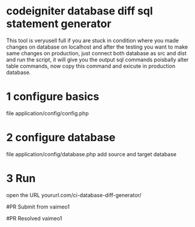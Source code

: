 # codeigniter database diff sql statement generator 

This tool is veryusell full if you are stuck in condition where you made changes on database on localhost and after the testing you want to make same changes on production, just connect both database as src and dist and run the script, it will give you the output sql commands poisbally alter table commands, now copy this command and exicute in production database. 

# 1 configure basics
file  application/config/config.php

# 2 configure database
file application/config/database.php 
add source and target database

# 3 Run 
open the URL yoururl.com/ci-database-diff-generator/

#PR Submit from vaimeo1

#PR Resolved vaimeo1
